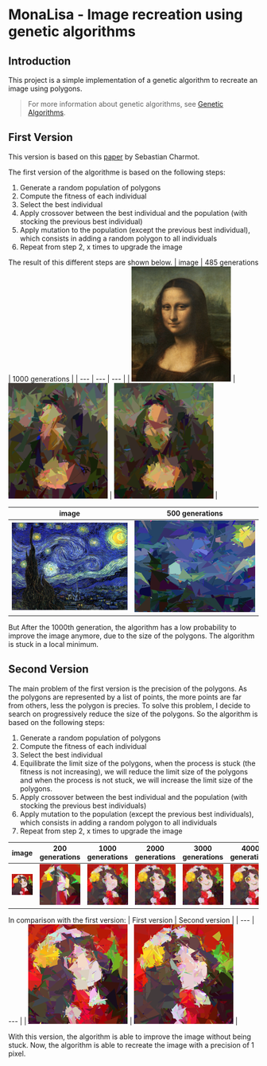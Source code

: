 # MonaLisa - Image recreation using genetic algorithms

## Introduction

This project is a simple implementation of a genetic algorithm to recreate an image using polygons.

> For more information about genetic algorithms, see [Genetic Algorithms](https://en.wikipedia.org/wiki/Genetic_algorithm).

## First Version
This version is based on this [paper](https://medium.com/@sebastian.y.charmot/genetic-algorithm-for-image-recreation-4ca546454aaa) by Sebastian Charmot.

The first version of the algorithme is based on the following steps:
1. Generate a random population of polygons
2. Compute the fitness of each individual
3. Select the best individual
4. Apply crossover between the best individual and the population (with stocking the previous best individual)
5. Apply mutation to the population (except the previous best individual), which consists in adding a random polygon to all individuals
6. Repeat from step 2, x times to upgrade the image

The result of this different steps are shown below.
| image | 485 generations | 1000 generations |
| --- | --- | --- |
| <img src="img/mona-lisa/mona.png" width="200"/> | <img src="img/mona-lisa/generation485.png" width="200"/> | <img src="img/mona-lisa/mona-lisa-1220.png" width="200"/> |

| image | 500 generations |
| --- | --- |
| <img src="img/nuit-etoilee/nuit-etoilee.png" width="300"/> | <img src="img/nuit-etoilee/nuit-etoilee-500.png" width="300"/>

But After the 1000th generation, the algorithm has a low probability to improve the image anymore, due to the size of the polygons. The algorithm is stuck in a local minimum.

## Second Version

The main problem of the first version is the precision of the polygons. As the polygons are represented by a list of points, the more points are far from others, less the polygon is precies. To solve this problem, I decide to search on progressively reduce the size of the polygons. So the algorithm is based on the following steps:
1. Generate a random population of polygons
2. Compute the fitness of each individual
3. Select the best individual
4. Equilibrate the limit size of the polygons, when the process is stuck (the fitness is not increasing), we will reduce the limit size of the polygons and when the process is not stuck, we will increase the limit size of the polygons.
5. Apply crossover between the best individual and the population (with stocking the previous best individuals)
6. Apply mutation to the population (except the previous best individuals), which consists in adding a random polygon to all individuals
7. Repeat from step 2, x times to upgrade the image

| image | 200 generations | 1000 generations | 2000 generations | 3000 generations | 4000 generations | 5000 generations |
| --- | --- | --- | --- | --- | --- | --- |
| <img src="img/logo/logo.png"/> | <img src="img/logo/res2-200.png" width="200"/> | <img src="img/logo/res2-1000.png" width="200"/> |<img src="img/logo/res2-2000.png" width="200"/> | <img src="img/logo/res2-3000.png" width="200"/> | <img src="img/logo/res2-4000.png" width="200"/> | <img src="img/logo/res2-5000.png" width="200"/> |

In comparison with the first version:
| First version | Second version |
| --- | --- |
| <img src="img/logo/logo-1000.png" width="200"/> | <img src="img/logo/res2-1000.png" width="200"/> |

With this version, the algorithm is able to improve the image without being stuck. Now, the algorithm is able to recreate the image with a precision of 1 pixel.
